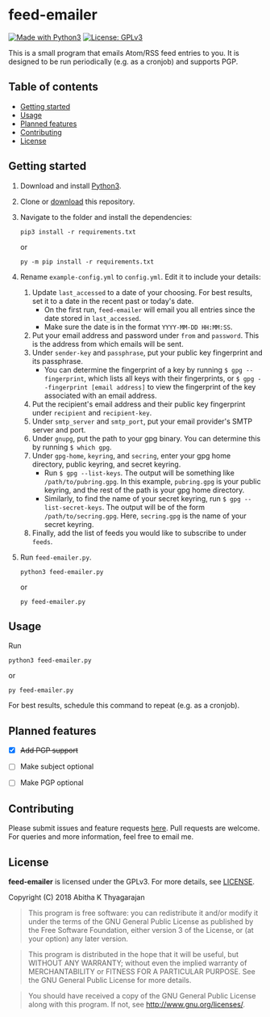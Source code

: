 feed-emailer
============

[![Made with Python3](https://img.shields.io/badge/Made%20with-Python3-1f425f.svg)](https://www.python.org/)
[![License: GPLv3](https://img.shields.io/badge/License-GPLv3-blue.svg)](https://github.com/abithakt/feed-emailer/blob/master/LICENSE)


This is a small program that emails Atom/RSS feed entries to you. It is
designed to be run periodically (e.g. as a cronjob) and supports PGP.


## Table of contents

  - [Getting started](#getting-started)
  - [Usage](#usage)
  - [Planned features](#planned-features)
  - [Contributing](#contributing)
  - [License](#license)



## Getting started

1. Download and install [Python3](https://www.python.org/).

2. Clone or [download](https://github.com/abithakt/feed-emailer/archive/master.zip) this repository.

3. Navigate to the folder and install the dependencies:
    ```
    pip3 install -r requirements.txt
    ```
    or
    ```
    py -m pip install -r requirements.txt
    ```

4. Rename `example-config.yml` to `config.yml`. Edit it to include your details:

    1. Update `last_accessed` to a date of your choosing. For best results, set it to a date in the recent past or today's date.
        * On the first run, `feed-emailer` will email you all entries since the date stored in `last_accessed`.  
        * Make sure the date is in the format `YYYY-MM-DD HH:MM:SS`.
    2. Put your email address and password under `from` and `password`. This is the address from which emails will be sent.
    3. Under `sender-key` and `passphrase`, put your public key fingerprint and its passphrase.
        * You can determine the fingerprint of a key by running `$ gpg --fingerprint`, which lists all keys with their fingerprints, or `$ gpg --fingerprint [email address]` to view the fingerprint of the key associated with an email address.
    4. Put the recipient's email address and their public key fingerprint under `recipient` and `recipient-key`.
    5. Under `smtp_server` and `smtp_port`, put your email provider's SMTP server and port.
    6. Under `gnupg`, put the path to your gpg binary. You can determine this by running `$ which gpg`.
    7. Under `gpg-home`, `keyring`, and `secring`, enter your gpg home directory, public keyring, and secret keyring.
        * Run `$ gpg --list-keys`. The output will be something like `/path/to/pubring.gpg`. In this example, `pubring.gpg` is your public keyring, and the rest of the path is your gpg home directory.
        * Similarly, to find the name of your secret keyring, run `$ gpg --list-secret-keys`. The output will be of the form `/path/to/secring.gpg`. Here, `secring.gpg` is the name of your secret keyring.
    8. Finally, add the list of feeds you would like to subscribe to under `feeds`.

5. Run `feed-emailer.py`.
    ```
    python3 feed-emailer.py
    ```
    or
    ```
    py feed-emailer.py
    ```



## Usage

Run

```
python3 feed-emailer.py
```

or

```
py feed-emailer.py
```

For best results, schedule this command to repeat (e.g. as a cronjob).



## Planned features

  - [x] ~~Add PGP support~~
  - [ ] Make subject optional
  - [ ] Make PGP optional



## Contributing

Please submit issues and feature requests [here](https://github.com/abithakt/feed-emailer/issues). Pull requests are welcome. For queries and more information, feel free to email me.



## License

**feed-emailer** is licensed under the GPLv3. For more details, see [LICENSE](LICENSE).

Copyright (C) 2018 Abitha K Thyagarajan

> This program is free software: you can redistribute it and/or modify
  it under the terms of the GNU General Public License as published by
  the Free Software Foundation, either version 3 of the License, or
  (at your option) any later version.

> This program is distributed in the hope that it will be useful,
  but WITHOUT ANY WARRANTY; without even the implied warranty of
  MERCHANTABILITY or FITNESS FOR A PARTICULAR PURPOSE.  See the
  GNU General Public License for more details.

> You should have received a copy of the GNU General Public License
  along with this program.  If not, see <http://www.gnu.org/licenses/>.
